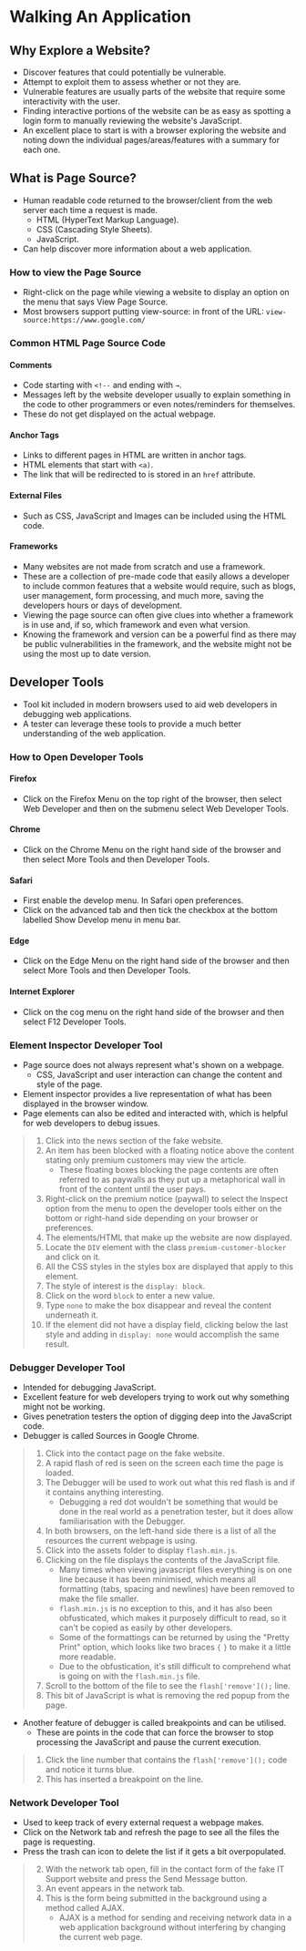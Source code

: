 # Walking An Application
## Why Explore a Website?
* Discover features that could potentially be vulnerable.
* Attempt to exploit them to assess whether or not they are.
* Vulnerable features are usually parts of the website that require some interactivity with the user.
* Finding interactive portions of the website can be as easy as spotting a login form to manually reviewing the website's JavaScript.
* An excellent place to start is with a browser exploring the website and noting down the individual pages/areas/features with a summary for each one.
## What is Page Source?
* Human readable code returned to the browser/client from the web server each time a request is made.
  * HTML (HyperText Markup Language).
  * CSS (Cascading Style Sheets).
  * JavaScript.
* Can help discover more information about a web application.
### How to view the Page Source
* Right-click on the page while viewing a website to display an option on the menu that says View Page Source.
* Most browsers support putting view-source: in front of the URL: `view-source:https://www.google.com/`
### Common HTML Page Source Code
#### Comments
* Code starting with `<!--` and ending with `→`.
* Messages left by the website developer usually to explain something in the code to other programmers or even notes/reminders for themselves.
* These do not get displayed on the actual webpage.
#### Anchor Tags
* Links to different pages in HTML are written in anchor tags.
* HTML elements that start with `<a)`.
* The link that will be redirected to is stored in an `href` attribute.
#### External Files
* Such as CSS, JavaScript and Images can be included using the HTML code. 
#### Frameworks
* Many websites are not made from scratch and use a framework.
* These are a collection of pre-made code that easily allows a developer to include common features that a website would require, such as blogs, user management, form processing, and much more, saving the developers hours or days of development.
* Viewing the page source can often give clues into whether a framework is in use and, if so, which framework and even what version.
* Knowing the framework and version can be a powerful find as there may be public vulnerabilities in the framework, and the website might not be using the most up to date version.
## Developer Tools
* Tool kit included in modern browsers used to aid web developers in debugging web applications.
* A tester can leverage these tools to provide a much better understanding of the web application.
### How to Open Developer Tools
#### Firefox
* Click on the Firefox Menu on the top right of the browser, then select Web Developer and then on the submenu select Web Developer Tools.
#### Chrome
* Click on the Chrome Menu on the right hand side of the browser and then select More Tools and then Developer Tools.
#### Safari
* First enable the develop menu. In Safari open preferences.
* Click on the advanced tab and then tick the checkbox at the bottom labelled Show Develop menu in menu bar.
#### Edge
* Click on the Edge Menu on the right hand side of the browser and then select More Tools and then Developer Tools.
#### Internet Explorer
* Click on the cog menu on the right hand side of the browser and then select F12 Developer Tools.
### Element Inspector Developer Tool
* Page source does not always represent what's shown on a webpage.
  * CSS, JavaScript and user interaction can change the content and style of the page.
* Element inspector provides a live representation of what has been displayed in the browser window.
* Page elements can also be edited and interacted with, which is helpful for web developers to debug issues.

> 1. Click into the news section of the fake website.
> 2. An item has been blocked with a floating notice above the content stating only premium customers may view the article.
>    * These floating boxes blocking the page contents are often referred to as paywalls as they put up a metaphorical wall in front of the content until the user pays.
> 4. Right-click on the premium notice (paywall) to select the Inspect option from the menu to open the developer tools either on the bottom or right-hand side depending on your browser or preferences.
> 5. The elements/HTML that make up the website are now displayed.
> 6. Locate the `DIV` element with the class `premium-customer-blocker` and click on it.
> 7. All the CSS styles in the styles box are displayed that apply to this element.
> 8. The style of interest is the `display: block`.
> 9. Click on the word `block` to enter a new value.
> 10. Type `none` to make the box disappear and reveal the content underneath it.
> 11. If the element did not have a display field, clicking below the last style and adding in `display: none` would accomplish the same result. 

### Debugger Developer Tool
* Intended for debugging JavaScript.
* Excellent feature for web developers trying to work out why something might not be working.
* Gives penetration testers the option of digging deep into the JavaScript code.
* Debugger is called Sources in Google Chrome.

> 1. Click into the contact page on the fake website.
> 2. A rapid flash of red is seen on the screen each time the page is loaded.
> 3. The Debugger will be used to work out what this red flash is and if it contains anything interesting.
>    * Debugging a red dot wouldn't be something that would be done in the real world as a penetration tester, but it does allow familiarisation with the Debugger.
> 5. In both browsers, on the left-hand side there is a list of all the resources the current webpage is using.
> 6. Click into the assets folder to display `flash.min.js`.
> 7. Clicking on the file displays the contents of the JavaScript file.
>    * Many times when viewing javascript files everything is on one line because it has been minimised, which means all formatting (tabs, spacing and newlines) have been removed to make the file smaller.
>    * `flash.min.js` is no exception to this, and it has also been obfusticated, which makes it purposely difficult to read, so it can't be copied as easily by other developers.
>     * Some of the formattings can be returned by using the "Pretty Print" option, which looks like two braces `{` `}` to make it a little more readable.
>     * Due to the obfustication, it's still difficult to comprehend what is going on with the `flash.min.js` file.
> 12. Scroll to the bottom of the file to see the `flash['remove']();` line.
> 13. This bit of JavaScript is what is removing the red popup from the page. 

* Another feature of debugger is called breakpoints and can be utilised.
  * These are points in the code that can force the browser to stop processing the JavaScript and pause the current execution.

> 1. Click the line number that contains the `flash['remove']();` code and notice it turns blue.
> 2. This has inserted a breakpoint on the line.

### Network Developer Tool
* Used to keep track of every external request a webpage makes.
* Click on the Network tab and refresh the page to see all the files the page is requesting.
* Press the trash can icon to delete the list if it gets a bit overpopulated.

> 2. With the network tab open, fill in the contact form of the fake IT Support website and press the Send Message button.
> 3. An event appears in the network tab.
> 4. This is the form being submitted in the background using a method called AJAX.
>    * AJAX is a method for sending and receiving network data in a web application background without interfering by changing the current web page.
